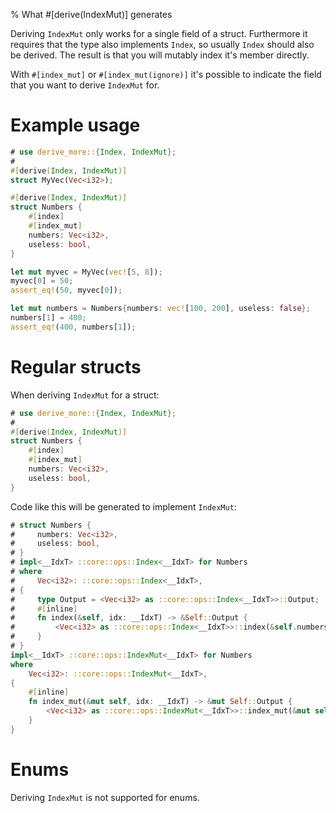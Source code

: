 % What #[derive(IndexMut)] generates

Deriving `IndexMut` only works for a single field of a struct.
Furthermore it requires that the type also implements `Index`, so usually
`Index` should also be derived.
The result is that you will mutably index it's member directly.

With `#[index_mut]` or `#[index_mut(ignore)]` it's possible to indicate the
field that you want to derive `IndexMut` for.

# Example usage

```rust
# use derive_more::{Index, IndexMut};
#
#[derive(Index, IndexMut)]
struct MyVec(Vec<i32>);

#[derive(Index, IndexMut)]
struct Numbers {
    #[index]
    #[index_mut]
    numbers: Vec<i32>,
    useless: bool,
}

let mut myvec = MyVec(vec![5, 8]);
myvec[0] = 50;
assert_eq!(50, myvec[0]);

let mut numbers = Numbers{numbers: vec![100, 200], useless: false};
numbers[1] = 400;
assert_eq!(400, numbers[1]);
```

# Regular structs

When deriving `IndexMut` for a struct:

```rust
# use derive_more::{Index, IndexMut};
#
#[derive(Index, IndexMut)]
struct Numbers {
    #[index]
    #[index_mut]
    numbers: Vec<i32>,
    useless: bool,
}
```

Code like this will be generated to implement `IndexMut`:

```rust
# struct Numbers {
#     numbers: Vec<i32>,
#     useless: bool,
# }
# impl<__IdxT> ::core::ops::Index<__IdxT> for Numbers
# where
#     Vec<i32>: ::core::ops::Index<__IdxT>,
# {
#     type Output = <Vec<i32> as ::core::ops::Index<__IdxT>>::Output;
#     #[inline]
#     fn index(&self, idx: __IdxT) -> &Self::Output {
#         <Vec<i32> as ::core::ops::Index<__IdxT>>::index(&self.numbers, idx)
#     }
# }
impl<__IdxT> ::core::ops::IndexMut<__IdxT> for Numbers
where
    Vec<i32>: ::core::ops::IndexMut<__IdxT>,
{
    #[inline]
    fn index_mut(&mut self, idx: __IdxT) -> &mut Self::Output {
        <Vec<i32> as ::core::ops::IndexMut<__IdxT>>::index_mut(&mut self.numbers, idx)
    }
}
```

# Enums

Deriving `IndexMut` is not supported for enums.
